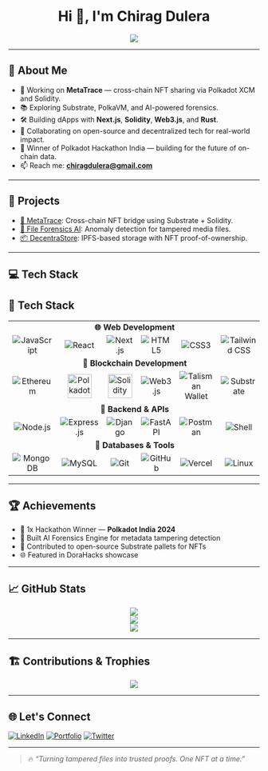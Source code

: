<h1 align="center">Hi 👋, I'm Chirag Dulera</h1>

<p align="center">
  <a href="https://git.io/typing-svg">
    <img src="https://readme-typing-svg.demolab.com?font=Fira+Code&weight=500&pause=1000&center=true&vCenter=true&width=1000&lines=Engineering+Student+%7C+1x+Hackathon+Winner;Web3+%7C+Blockchain+%7C+Metadata+Forensics;Polkadot+%7C+XCM+%7C+Cross-chain+NFTs+Explorer" />

  </a>
</p>

---

## 🧠 About Me

- 🔭 Working on **MetaTrace** — cross-chain NFT sharing via Polkadot XCM and Solidity.
- 📚 Exploring Substrate, PolkaVM, and AI-powered forensics.
- 🛠️ Building dApps with **Next.js**, **Solidity**, **Web3.js**, and **Rust**.
- 🤝 Collaborating on open-source and decentralized tech for real-world impact.
- 🥇 Winner of Polkadot Hackathon India — building for the future of on-chain data.
- 📫 Reach me: **chiragdulera@gmail.com**

---

## 🚀 Projects

- [🔗 MetaTrace](https://github.com/Chirag1522/metatrace): Cross-chain NFT bridge using Substrate + Solidity.
- [🧪 File Forensics AI](https://github.com/Chirag1522/file-forensics-ai): Anomaly detection for tampered media files.
- [📦 DecentraStore](https://github.com/Chirag1522/decentra-store): IPFS-based storage with NFT proof-of-ownership.

---

## 💻 Tech Stack

<h2>💼 Tech Stack</h2>

<table>
  <tr>
    <td colspan="6" align="center"><strong>🌐 Web Development</strong></td>
  </tr>
  <tr align="center">
    <td><img src="https://img.icons8.com/color/48/javascript.png" title="JavaScript"/></td>
    <td><img src="https://img.icons8.com/color/48/react-native.png" title="React"/></td>
    <td><img src="https://img.icons8.com/fluency/48/nextjs.png" title="Next.js"/></td>
    <td><img src="https://img.icons8.com/color/48/html-5.png" title="HTML5"/></td>
    <td><img src="https://img.icons8.com/color/48/css3.png" title="CSS3"/></td>
    <td><img src="https://img.icons8.com/color/48/tailwind_css.png" title="Tailwind CSS"/></td>
  </tr>

  <tr>
    <td colspan="6" align="center"><strong>💠 Blockchain Development</strong></td>
  </tr>
  <tr align="center">
    <td><img src="https://img.icons8.com/ios-filled/50/ethereum.png" title="Ethereum"/></td>
    <td><img src="https://cryptologos.cc/logos/polkadot-new-dot-logo.png" width="48" title="Polkadot"/></td>
    <td><img src="https://seeklogo.com/images/S/solidity-logo-4AE09DDEDB-seeklogo.com.png" width="48" title="Solidity"/></td>
    <td><img src="https://avatars.githubusercontent.com/u/17237088?s=48&v=4" title="Web3.js"/></td>
    <td><img src="https://avatars.githubusercontent.com/u/95767170?s=48&v=4" title="Talisman Wallet"/></td>
    <td><img src="https://avatars.githubusercontent.com/u/69683179?s=48&v=4" title="Substrate"/></td>
  </tr>

  <tr>
    <td colspan="6" align="center"><strong>🧩 Backend & APIs</strong></td>
  </tr>
  <tr align="center">
    <td><img src="https://img.icons8.com/color/48/nodejs.png" title="Node.js"/></td>
    <td><img src="https://img.icons8.com/ios/48/express-js.png" title="Express.js"/></td>
    <td><img src="https://img.icons8.com/color/48/000000/django.png" title="Django"/></td>
    <td><img src="https://img.icons8.com/color/48/fastapi.png" title="FastAPI"/></td>
    <td><img src="https://img.icons8.com/fluency/48/postman-api.png" title="Postman"/></td>
    <td><img src="https://img.icons8.com/ios-filled/48/terminal.png" title="Shell"/></td>
  </tr>

  <tr>
    <td colspan="6" align="center"><strong>💾 Databases & Tools</strong></td>
  </tr>
  <tr align="center">
    <td><img src="https://img.icons8.com/color/48/mongodb.png" title="MongoDB"/></td>
    <td><img src="https://img.icons8.com/ios-filled/48/mysql-logo.png" title="MySQL"/></td>
    <td><img src="https://img.icons8.com/color/48/git.png" title="Git"/></td>
    <td><img src="https://img.icons8.com/ios-glyphs/48/github.png" title="GitHub"/></td>
    <td><img src="https://img.icons8.com/external-tal-revivo-shadow-tal-revivo/48/vercel.png" title="Vercel"/></td>
    <td><img src="https://img.icons8.com/ios-filled/48/linux.png" title="Linux"/></td>
  </tr>
</table>

---

## 🏆 Achievements

- 🥇 1x Hackathon Winner — **Polkadot India 2024**
- 🧠 Built AI Forensics Engine for metadata tampering detection
- 🧩 Contributed to open-source Substrate pallets for NFTs
- 🌐 Featured in DoraHacks showcase

---

## 📈 GitHub Stats

<p align="center">
  <img src="https://github-readme-stats.vercel.app/api?username=Chirag1522&show_icons=true&theme=tokyonight" />
  <br/>
  <img src="https://github-readme-streak-stats.herokuapp.com/?user=Chirag1522&theme=tokyonight" />
  <br/>
  <img src="https://github-readme-stats.vercel.app/api/top-langs/?username=Chirag1522&layout=compact&theme=tokyonight" />
</p>

---

## 🏗️ Contributions & Trophies

<p align="center">
  <img src="https://github-profile-trophy.vercel.app/?username=Chirag1522&theme=onedark" />
</p>

---

## 🌐 Let's Connect

[![LinkedIn](https://img.shields.io/badge/LinkedIn-Connect-blue?style=flat-square&logo=linkedin)](https://linkedin.com/in/your-linkedin)
[![Portfolio](https://img.shields.io/badge/Portfolio-Visit-blueviolet?style=flat-square)](https://your-portfolio-link.com)
[![Twitter](https://img.shields.io/badge/Twitter-Follow-1DA1F2?style=flat-square&logo=twitter)](https://twitter.com/your-twitter)

---

> 🔥 *“Turning tampered files into trusted proofs. One NFT at a time.”*
